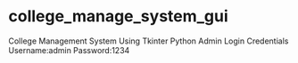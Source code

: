 # college_manage_system_gui
College Management System Using Tkinter Python
Admin Login Credentials
Username:admin
Password:1234


